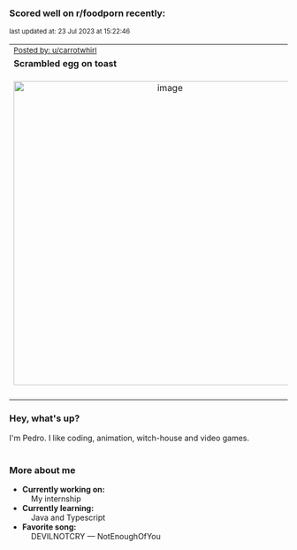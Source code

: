 ### Scored well on r/foodporn recently:

<p align="left"><sub>last updated at: 23 Jul 2023 at 15:22:46</sub></p>

|   |
| --- |
| <sub>[Posted by: u/carrotwhirl][source]</sub> |
| **Scrambled egg on toast** | 
|<p align="center"> <img alt="image" src="https://i.redd.it/ka9wfc1vkhdb1.jpg" width="550" /> </p>|
|   |

### Hey, what's up?

I'm Pedro. I like coding, animation, witch-house and video games.<br><br>

### More about me
- **Currently working on:**  
&nbsp;&nbsp;&nbsp;&nbsp;My internship
- **Currently learning:**  
&nbsp;&nbsp;&nbsp;&nbsp;Java and Typescript
- **Favorite song:**  
&nbsp;&nbsp;&nbsp;&nbsp;DEVILNOTCRY — NotEnoughOfYou<br><br>

  



  
  
  
[linkedin]: https://linkedin.com/in/pedro-h-r-gomes-8a487b14a/
[gmail]: mailto:pilique11@gmail.com
[source]: https://reddit.com/r/FoodPorn/comments/156fkyv/scrambled_egg_on_toast/
[redditAPI]: https://www.reddit.com/dev/api/